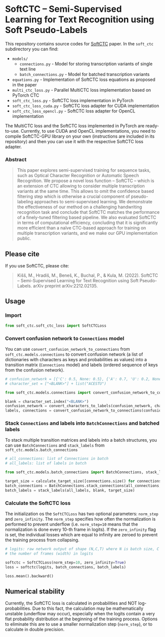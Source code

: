 # SoftCTC &ndash; Semi-Supervised Learning for Text Recognition using Soft Pseudo-Labels

This repository contains source codes for [SoftCTC](https://arxiv.org/abs/2212.02135) paper. 
In the `soft_ctc` subdirectory you can find:
- `models/`
  - `connections.py` - Model for storing transcription variants of single text line
  - `batch_connections.py` - Model for batched transcription variants
- `equations.py` - Implementation of SoftCTC loss equations as proposed in the paper
- `multi_ctc_loss.py` - Parallel MultiCTC loss implementation based on PyTorch CTC 
- `soft_ctc_loss.py` - SoftCTC loss implementation in PyTorch
- `soft_ctc_loss_cuda.py` - SoftCTC loss adapter for CUDA implementation
- `soft_ctc_loss_opencl.py` - SoftCTC loss adapter for OpenCL implementation

The MultiCTC loss and the SoftCTC loss implemented in PyTorch are ready-to-use. 
Currently, to use CUDA and OpenCL implementations, you need to compile SoftCTC-GPU library on your own (instructions are included in its repository) and then you can use it with the respective SoftCTC loss adapter. 

### Abstract
> This paper explores semi-supervised training for sequence tasks, such as Optical Character Recognition or Automatic Speech Recognition. We propose a novel loss function – SoftCTC – which is an extension of CTC allowing to consider multiple transcription variants at the same time. This allows to omit the confidence based filtering step which is otherwise a crucial component of pseudo-labeling approaches to semi-supervised learning. We demonstrate the effectiveness of our method on a challenging handwriting recognition task and conclude that SoftCTC matches the performance of a finely-tuned filtering based pipeline. We also evaluated SoftCTC in terms of computational efficiency, concluding that it is significantly more efficient than a naïve CTC-based approach for training on multiple transcription variants, and we make our GPU implementation public.

## Please cite

If you use SoftCTC, please cite:

> Kišš, M., Hradiš, M., Beneš, K., Buchal, P., & Kula, M. (2022). SoftCTC &ndash; Semi-Supervised Learning for Text Recognition using Soft Pseudo-Labels. arXiv preprint arXiv:2212.02135.

## Usage



### Import

[//]: # (To import SoftCTC loss, you can either import python/PyTorch implementation:)

```python
from soft_ctc.soft_ctc_loss import SoftCTCLoss
```

[//]: # (or you can import CUDA implementation for python 3.10:)

[//]: # (```python)

[//]: # (from soft_ctc.soft_ctc_loss_cuda import SoftCTCLoss)

[//]: # (```)

### Convert confusion network to `Connections` model

You can use `convert_confusion_network_to_connections` from `soft_ctc.models.connections` to convert confusion network (a list of dictionaries with characters as keys and probabilities as values) into a transition matrix (`Connections` model) and labels (ordered sequence of keys from the confusion network).

```python
# confusion_network = [{'C': 0.5, None: 0.5}, {'A': 0.7, 'U': 0.2, None: 0.1}, {'T': 1.0}, {'E': 0.6, 'S': 0.4}]
# character_set = ["<BLANK>"] + list("ACESTU")

from soft_ctc.models.connections import convert_confusion_network_to_connections, convert_characters_to_labels

blank = character_set.index("<BLANK>")
confusion_network = convert_characters_to_labels(confusion_network, character_set)
labels, connections = convert_confusion_network_to_connections(confusion_network, blank)
```

### Stack `Connections` and labels into `BatchConnections` and batched labels

To stack multiple transition matrices and labels into a batch structures, you can use `BatchConnections` and `stack_labels` from `soft_ctc.models.batch_connections`
```python
# all_connections: list of Connections in batch
# all_labels: list of labels in batch

from soft_ctc.models.batch_connections import BatchConnections, stack_labels, calculate_target_size

target_size = calculate_target_size([connections.size() for connections in all_connections])
batch_connections = BatchConnections.stack_connections(all_connections, target_size)
batch_labels = stack_labels(all_labels, blank, target_size)
```

### Calculate the SoftCTC loss
The initialization os the `SoftCTCLoss` has two optional parameters: `norm_step` and `zero_infinity`. The `norm_step` specifies how often the normalization is performed to prevent underflow (i.e. `norm_step=10` means that the normalization is done every 10-th frame in logits). If the `zero_infinity` flag is set, the individual losses which are equal to infinity are zeroed to prevent the training process from collapsing.

```python
# logits: raw network output of shape (N,C,T) where N is batch size, C is number of characters including blank, and T is 
# the number of frames (width) in logits

softctc = SoftCTCLoss(norm_step=10, zero_infinity=True)
loss = softctc(logits, batch_connections, batch_labels)

loss.mean().backward()
```

## Numerical stability
 Currently, the SoftCTC loss is calculated in probabilities and NOT log-probabilities.
 Due to this fact, the calculation may be mathematically unstable (underflow may occur), especially when the logits contain a very flat probability distribution at the beginning of the training process.
 Options to eliminate this are to use a smaller normalization step (`norm_step`), or to calculate in double precision.